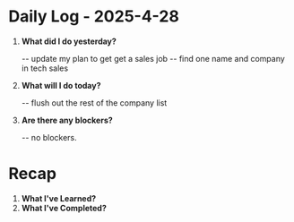 # Daily Log - 2025-4-28

1. **What did I do yesterday?**
   
   -- update my plan to get get a sales job 
   -- find one name and company in tech sales

2. **What will I do today?**
   
   -- flush out the rest of the company list

3. **Are there any blockers?**

   -- no blockers.

# Recap
1. **What I've Learned?**
2. **What I've Completed?**

<!-- 

git add .; git commit -m "daily stand-up"; git push; 
git add .; git commit -m "daily close"; git push; 

-->